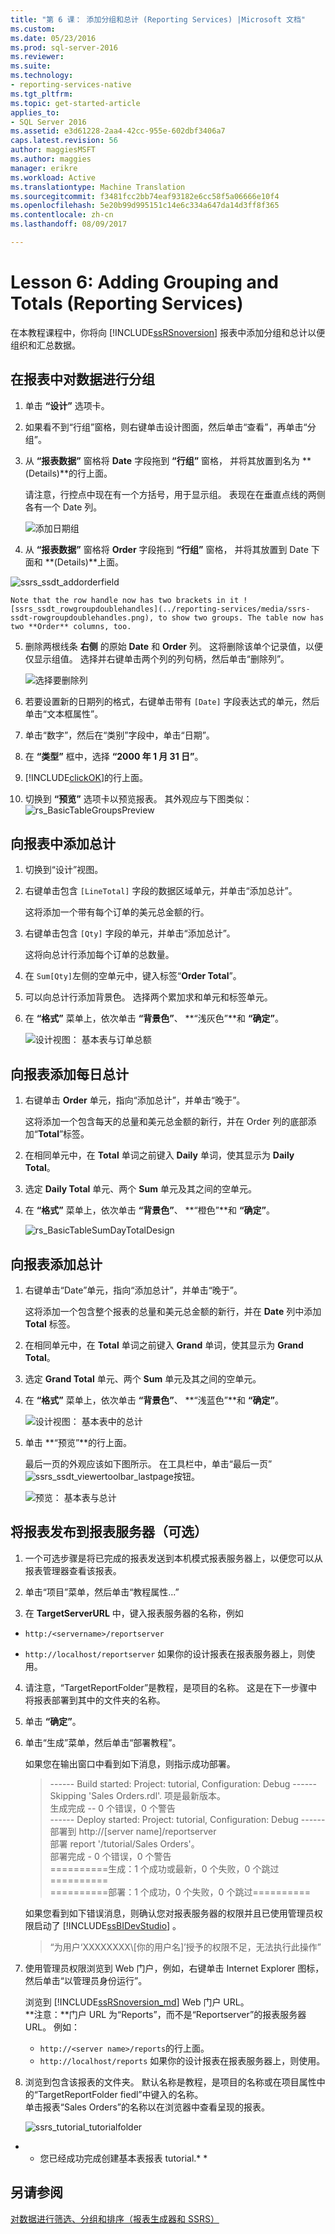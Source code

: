 ```yaml
---
title: "第 6 课： 添加分组和总计 (Reporting Services) |Microsoft 文档"
ms.custom: 
ms.date: 05/23/2016
ms.prod: sql-server-2016
ms.reviewer: 
ms.suite: 
ms.technology:
- reporting-services-native
ms.tgt_pltfrm: 
ms.topic: get-started-article
applies_to:
- SQL Server 2016
ms.assetid: e3d61228-2aa4-42cc-955e-602dbf3406a7
caps.latest.revision: 56
author: maggiesMSFT
ms.author: maggies
manager: erikre
ms.workload: Active
ms.translationtype: Machine Translation
ms.sourcegitcommit: f3481fcc2bb74eaf93182e6cc58f5a06666e10f4
ms.openlocfilehash: 5e20b99d995151c14e6c334a647da14d3ff8f365
ms.contentlocale: zh-cn
ms.lasthandoff: 08/09/2017

---
```

# <a name="lesson-6-adding-grouping-and-totals-reporting-services"></a>Lesson 6: Adding Grouping and Totals (Reporting Services)
在本教程课程中，你将向 [!INCLUDE[ssRSnoversion](../includes/ssrsnoversion-md.md)] 报表中添加分组和总计以便组织和汇总数据。  
  
  
## <a name="bkmk_groupdata"></a>在报表中对数据进行分组  
  
1.  单击 **“设计”** 选项卡。  
  
2.  如果看不到“行组”窗格，则右键单击设计图面，然后单击“查看”，再单击“分组”。  
  
3.  从 **“报表数据”** 窗格将 **Date** 字段拖到 **“行组”** 窗格， 并将其放置到名为 **(Details)**的行上面。
  
    请注意，行控点中现在有一个方括号，用于显示组。 表现在在垂直点线的两侧各有一个 Date 列。  
  
    ![添加日期组](../reporting-services/media/rs-basictablegroups1design.png "添加日期组")  
  
4.  从 **“报表数据”** 窗格将 **Order** 字段拖到 **“行组”** 窗格， 并将其放置到 Date 下面和 **(Details)**上面。

![ssrs_ssdt_addorderfield](../reporting-services/media/ssrs-ssdt-addorderfield.png)   
  
    Note that the row handle now has two brackets in it ![ssrs_ssdt_rowgroupdoublehandles](../reporting-services/media/ssrs-ssdt-rowgroupdoublehandles.png), to show two groups. The table now has two **Order** columns, too.  
  
5.  删除两根线条 **右侧** 的原始 **Date** 和 **Order** 列。 这将删除该单个记录值，以便仅显示组值。 选择并右键单击两个列的列句柄，然后单击“删除列”。  
  
    ![选择要删除列](../reporting-services/media/rs-basictablegroupsdeletecols.gif "选择要删除列")  
  
6.  若要设置新的日期列的格式，右键单击带有 `[Date]` 字段表达式的单元，然后单击“文本框属性”。  
  
7.  单击“数字”，然后在“类别”字段中，单击“日期”。  
  
8.  在 **“类型”** 框中，选择 **“2000 年 1 月 31 日”**。  
  
9.  [!INCLUDE[clickOK](../includes/clickok-md.md)]的行上面。  
  
10.  切换到 **“预览”** 选项卡以预览报表。 其外观应与下图类似：  
    ![rs_BasicTableGroupsPreview](../reporting-services/media/rs-basictablegroupspreview.png) 
  
## <a name="bkmk_addtotals"></a>向报表中添加总计  
  
1.  切换到“设计”视图。  
  
2.  右键单击包含 `[LineTotal]` 字段的数据区域单元，并单击“添加总计”。  
  
    这将添加一个带有每个订单的美元总金额的行。  
  
3.  右键单击包含 `[Qty]` 字段的单元，并单击“添加总计”。  
  
    这将向总计行添加每个订单的总数量。  
  
4.  在 `Sum[Qty]`左侧的空单元中，键入标签“**Order Total**”。  
  
5.  可以向总计行添加背景色。 选择两个累加求和单元和标签单元。  
  
6.  在 **“格式”** 菜单上，依次单击 **“背景色”**、 **“浅灰色”**和 **“确定”**。  
  
    ![设计视图： 基本表与订单总额](../reporting-services/media/rs-basictablesumlinetotaldesign.gif "设计视图： 与总订单的基本表")  
  
## <a name="bkmk_adddailytotal"></a>向报表添加每日总计  
  
1.  右键单击 **Order** 单元，指向“添加总计”，并单击“晚于”。  
  
    这将添加一个包含每天的总量和美元总金额的新行，并在 Order 列的底部添加“**Total**”标签。  
  
2.  在相同单元中，在 **Total** 单词之前键入 **Daily** 单词，使其显示为 **Daily Total**。  
  
3.  选定 **Daily Total** 单元、两个 **Sum** 单元及其之间的空单元。  
  
4.  在 **“格式”** 菜单上，依次单击 **“背景色”**、 **“橙色”**和 **“确定”**。  
  
    ![](../reporting-services/media/rs-basictablesumdaytotaldesign.gif "rs_BasicTableSumDayTotalDesign")  
  
## <a name="bkmk_addgrandtotal"></a>向报表添加总计  
  
1.  右键单击“Date”单元，指向“添加总计”，并单击“晚于”。  
  
    这将添加一个包含整个报表的总量和美元总金额的新行，并在 **Date** 列中添加 **Total** 标签。  
  
2.  在相同单元中，在 **Total** 单词之前键入 **Grand** 单词，使其显示为 **Grand Total**。  
  
3.  选定 **Grand Total** 单元、两个 **Sum** 单元及其之间的空单元。  
  
4.  在 **“格式”** 菜单上，依次单击 **“背景色”**、 **“浅蓝色”**和 **“确定”**。  
  
    ![设计视图： 基本表中的总计](../reporting-services/media/rs-basictablesumgrandtotaldesign.gif "设计视图： 基本表中的总计")  
  
5.  单击 **“预览”**的行上面。  
  
    最后一页的外观应该如下图所示。 在工具栏中，单击“最后一页” ![ssrs_ssdt_viewertoolbar_lastpage](../reporting-services/media/ssrs-ssdt-viewertoolbar-lastpage.png)按钮。   
  
    ![预览： 基本表与总计](../reporting-services/media/rs-basictablesumgrandtotalpreview.gif "预览： 具有总计的基本表")  
  
## <a name="bkmk_publishreport"></a>将报表发布到报表服务器（可选）  
  
1.  一个可选步骤是将已完成的报表发送到本机模式报表服务器上，以便您可以从报表管理器查看该报表。  
  
2.  单击“项目”菜单，然后单击“教程属性...”  
  
3.  在 **TargetServerURL** 中，键入报表服务器的名称，例如   
- `http:/<servername>/reportserver`  
   
- `http://localhost/reportserver` 如果你的设计报表在报表服务器上，则使用。  
  
  
4. 请注意，“TargetReportFolder”是教程，是项目的名称。  这是在下一步骤中将报表部署到其中的文件夹的名称。  
5. 单击 **“确定”**。  
  
6.  单击“生成”菜单，然后单击“部署教程”。  
  
    如果您在输出窗口中看到如下消息，则指示成功部署。  
  
    > ------ Build started: Project: tutorial, Configuration: Debug ------  
    > Skipping 'Sales Orders.rdl'. 项是最新版本。  
    > 生成完成 -- 0 个错误，0 个警告  
    > ------ Deploy started: Project: tutorial, Configuration: Debug ------  
    > 部署到 http://[server name]/reportserver  
    > 部署 report '/tutorial/Sales Orders'。  
    > 部署完成 - 0 个错误，0 个警告  
    > ==========生成：1 个成功或最新，0 个失败，0 个跳过==========  
    > ==========部署：1 个成功，0 个失败，0 个跳过==========  
  
    如果您看到如下错误消息，则确认您对报表服务器的权限并且已使用管理员权限启动了 [!INCLUDE[ssBIDevStudio](../includes/ssbidevstudio-md.md)] 。  
  
    > “为用户‘XXXXXXXX\\[你的用户名]’授予的权限不足，无法执行此操作”  
  
7.  使用管理员权限浏览到 Web 门户，例如，右键单击 Internet Explorer 图标，然后单击“以管理员身份运行”。  
  
    浏览到 [!INCLUDE[ssRSnoversion_md](../includes/ssrsnoversion-md.md)] Web 门户 URL。   
    **注意：**门户 URL 为“Reports”，而不是“Reportserver”的报表服务器 URL。  例如：   
    - `http://<server name>/reports`的行上面。  
     - `http://localhost/reports` 如果你的设计报表在报表服务器上，则使用。  
  
8.  浏览到包含该报表的文件夹。 默认名称是教程，是项目的名称或在项目属性中的“TargetReportFolder fiedl”中键入的名称。   
单击报表“Sales Orders”的名称以在浏览器中查看呈现的报表。  
  
    ![ssrs_tutorial_tutorialfolder](../reporting-services/media/ssrs-tutorial-tutorialfolder.png)  
 
* * 您已经成功完成创建基本表报表 tutorial.* *  
  
## <a name="see-also"></a>另请参阅  
[对数据进行筛选、分组和排序（报表生成器和 SSRS）](../reporting-services/report-design/filter-group-and-sort-data-report-builder-and-ssrs.md)  
  
  
  


